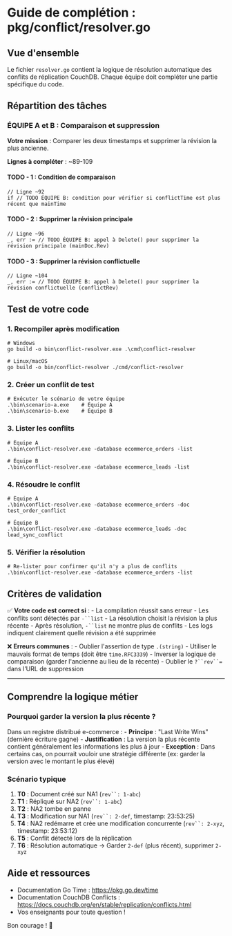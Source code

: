 # Guide de complétion : pkg/conflict/resolver.go

## Vue d'ensemble

Le fichier `resolver.go` contient la logique de résolution automatique
des conflits de réplication CouchDB. Chaque équipe doit compléter une
partie spécifique du code.

## Répartition des tâches

### ÉQUIPE A et B : Comparaison et suppression

**Votre mission** : Comparer les deux timestamps et supprimer la
révision la plus ancienne.

**Lignes à compléter** : \~89-109

#### TODO - 1 : Condition de comparaison

    // Ligne ~92
    if // TODO ÉQUIPE B: condition pour vérifier si conflictTime est plus récent que mainTime

#### TODO - 2 : Supprimer la révision principale

    // Ligne ~96
    _, err := // TODO ÉQUIPE B: appel à Delete() pour supprimer la révision principale (mainDoc.Rev)

#### TODO - 3 : Supprimer la révision conflictuelle

    // Ligne ~104
    _, err := // TODO ÉQUIPE B: appel à Delete() pour supprimer la révision conflictuelle (conflictRev)

## Test de votre code

### 1. Recompiler après modification

    # Windows
    go build -o bin\conflict-resolver.exe .\cmd\conflict-resolver

    # Linux/macOS
    go build -o bin/conflict-resolver ./cmd/conflict-resolver

### 2. Créer un conflit de test

    # Exécuter le scénario de votre équipe
    .\bin\scenario-a.exe    # Équipe A
    .\bin\scenario-b.exe    # Équipe B

### 3. Lister les conflits

    # Équipe A
    .\bin\conflict-resolver.exe -database ecommerce_orders -list

    # Équipe B
    .\bin\conflict-resolver.exe -database ecommerce_leads -list

### 4. Résoudre le conflit

    # Équipe A
    .\bin\conflict-resolver.exe -database ecommerce_orders -doc test_order_conflict

    # Équipe B
    .\bin\conflict-resolver.exe -database ecommerce_leads -doc lead_sync_conflict

### 5. Vérifier la résolution

    # Re-lister pour confirmer qu'il n'y a plus de conflits
    .\bin\conflict-resolver.exe -database ecommerce_orders -list

## Critères de validation

✅ **Votre code est correct si** : - La compilation réussit sans
erreur - Les conflits sont détectés par `-``list` - La résolution
choisit la révision la plus récente - Après résolution, `-``list` ne
montre plus de conflits - Les logs indiquent clairement quelle révision
a été supprimée

❌ **Erreurs communes** : - Oublier l'assertion de type `.(string)` -
Utiliser le mauvais format de temps (doit être `time.RFC3339`) -
Inverser la logique de comparaison (garder l'ancienne au lieu de la
récente) - Oublier le `?``rev``=` dans l'URL de suppression

------------------------------------------------------------------------

## Comprendre la logique métier

### Pourquoi garder la version la plus récente ?

Dans un registre distribué e-commerce : - **Principe** : "Last Write
Wins" (dernière écriture gagne) - **Justification** : La version la plus
récente contient généralement les informations les plus à jour -
**Exception** : Dans certains cas, on pourrait vouloir une stratégie
différente (ex: garder la version avec le montant le plus élevé)

### Scénario typique

1.  **T0** : Document créé sur NA1 (`rev``: 1-abc`)
2.  **T1** : Répliqué sur NA2 (`rev``: 1-abc`)
3.  **T2** : NA2 tombe en panne
4.  **T3** : Modification sur NA1 (`rev``: 2-def`, timestamp: 23:53:25)
5.  **T4** : NA2 redémarre et crée une modification concurrente
    (`rev``: 2-xyz`, timestamp: 23:53:12)
6.  **T5** : Conflit détecté lors de la réplication
7.  **T6** : Résolution automatique → Garder `2-def` (plus récent),
    supprimer `2-xyz`

## Aide et ressources

- Documentation Go Time : https://pkg.go.dev/time
- Documentation CouchDB Conflicts :
  https://docs.couchdb.org/en/stable/replication/conflicts.html
- Vos enseignants pour toute question !

Bon courage ! 🚀

